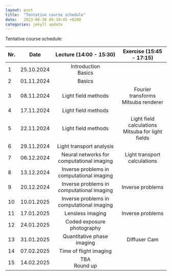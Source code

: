 ```yaml
---
layout: post
title:  "Tentative course schedule"
date:   2023-08-30 08:19:45 +0200
categories: jekyll update
---
```

Tentative course schedule:

| Nr. |    Date    |          Lecture (14:00 - 15:30)          |                Exercise (15:45 - 17:15)               |
|-----|:----------:|:-----------------------------------------:|:-----------------------------------------------------:|
| 1   | 25.10.2024 |          Introduction<br> Basics          |                                                       |
| 2   | 01.11.2024 |                   Basics                  |                                                       |
| 3   | 08.11.2024 |            Light field methods            |        Fourier transforms<br> Mitsuba renderer        |
| 4   | 17.11.2024 |            Light field methods            |                                                       |
| 5   | 22.11.2024 |            Light field methods            | Light field calculations<br> Mitsuba for light fields |
| 6   | 29.11.2024 |          Light transport analysis         |                                                       |
| 7   | 06.12.2024 | Neural networks for computational imaging |              Light transport calculations             |
| 8   | 13.12.2024 | Inverse problems in computational imaging |                                                       |
| 9   | 20.12.2024 | Inverse problems in computational imaging |    Inverse problems                                   |
| 10  | 10.01.2025 | Inverse problems in computational imaging |                                                       |
| 11  | 17.01.2025 |             Lensless imaging              |    Inverse problems                                   |
| 12  | 24.01.2025 |Coded exposure photography                 |                                                       |
| 13  | 31.01.2025 |Quantitative phase imaging                 |             Diffuser Cam                              |
| 14  | 07.02.2025 |Time of flight imaging                     |                                                       |
| 15  | 14.02.2025 |                         TBA<br> Round up  |                                                       |